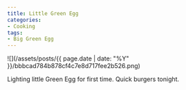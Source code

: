 ```yaml
---
title: Little Green Egg
categories:
- Cooking
tags:
- Big Green Egg
---
```


![](/assets/posts/{{ page.date | date: "%Y" }}/bbbcad784b878cf4c7e8d717fee2b526.png)
  



Lighting little Green Egg for first time. Quick burgers tonight.
